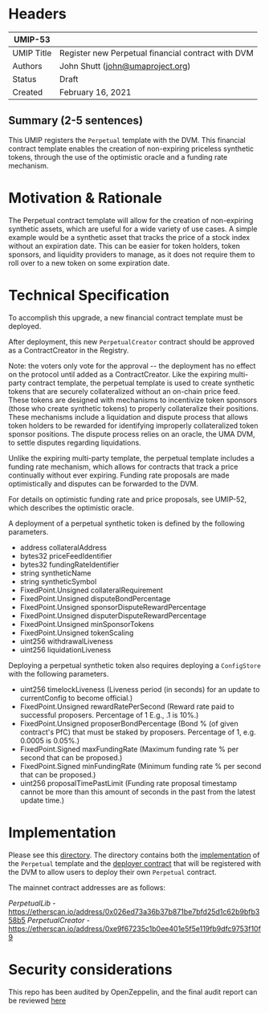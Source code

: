 # Headers
| UMIP-53     |                                                                                                                                          |
|------------|------------------------------------------------------------------------------------------------------------------------------------------|
| UMIP Title | Register new Perpetual financial contract with DVM                                                                                                 |
| Authors    | John Shutt (john@umaproject.org) |
| Status     | Draft                                                                                                                                    |
| Created    | February 16, 2021                                                                                                                           |


## Summary (2-5 sentences)

This UMIP registers the `Perpetual` template with the DVM. This financial contract template enables the creation of non-expiring priceless synthetic tokens, through the use of the optimistic oracle and a funding rate mechanism.

# Motivation & Rationale

The Perpetual contract template will allow for the creation of non-expiring synthetic assets, which are useful for a wide variety of use cases. A simple example would be a synthetic asset that tracks the price of a stock index without an expiration date. This can be easier for token holders, token sponsors, and liquidity providers to manage, as it does not require them to roll over to a new token on some expiration date.

# Technical Specification
To accomplish this upgrade, a new financial contract template must be deployed.


After deployment, this new `PerpetualCreator` contract should be approved as a ContractCreator in the Registry. 

Note: the voters only vote for the approval -- the deployment has no effect on the protocol until added as a ContractCreator.
Like the expiring multi-party contract template, the perpetual template is used to create synthetic tokens that are securely collateralized without an on-chain price feed. These tokens are designed with mechanisms to incentivize token sponsors (those who create synthetic tokens) to properly collateralize their positions. These mechanisms include a liquidation and dispute process that allows token holders to be rewarded for identifying improperly collateralized token sponsor positions. The dispute process relies on an oracle, the UMA DVM, to settle disputes regarding liquidations.

Unlike the expiring multi-party template, the perpetual template includes a funding rate mechanism, which allows for contracts that track a price continually without ever expiring. Funding rate proposals are made optimistically and disputes can be forwarded to the DVM.

For details on optimistic funding rate and price proposals, see UMIP-52, which describes the optimistic oracle.

A deployment of a perpetual synthetic token is defined by the following parameters.

- address collateralAddress
- bytes32 priceFeedIdentifier
- bytes32 fundingRateIdentifier
- string syntheticName
- string syntheticSymbol
- FixedPoint.Unsigned collateralRequirement
- FixedPoint.Unsigned disputeBondPercentage
- FixedPoint.Unsigned sponsorDisputeRewardPercentage
- FixedPoint.Unsigned disputerDisputeRewardPercentage
- FixedPoint.Unsigned minSponsorTokens
- FixedPoint.Unsigned tokenScaling
- uint256 withdrawalLiveness
- uint256 liquidationLiveness

Deploying a perpetual synthetic token also requires deploying a `ConfigStore` with the following parameters.

- uint256 timelockLiveness (Liveness period (in seconds) for an update to currentConfig to become official.)
- FixedPoint.Unsigned rewardRatePerSecond (Reward rate paid to successful proposers. Percentage of 1 E.g., .1 is 10%.)
- FixedPoint.Unsigned proposerBondPercentage (Bond % (of given contract's PfC) that must be staked by proposers. Percentage of 1, e.g. 0.0005 is 0.05%.)
- FixedPoint.Signed maxFundingRate (Maximum funding rate % per second that can be proposed.)
- FixedPoint.Signed minFundingRate (Minimum funding rate % per second that can be proposed.)
- uint256 proposalTimePastLimit (Funding rate proposal timestamp cannot be more than this amount of seconds in the past from the latest update time.)

# Implementation

Please see this [directory](https://github.com/UMAprotocol/protocol/tree/master/core/contracts/financial-templates/perpetual-multi-party/).
The directory contains both the [implementation](https://github.com/UMAprotocol/protocol/blob/master/packages/core/contracts/financial-templates/perpetual-multi-party/Perpetual.sol) of the `Perpetual` template and the [deployer contract](https://github.com/UMAprotocol/protocol/blob/master/packages/core/contracts/financial-templates/perpetual-multi-party/PerpetualCreator.sol) that will be registered with the DVM to allow users to deploy their own `Perpetual` contract.

The mainnet contract addresses are as follows:

*PerpetualLib* - https://etherscan.io/address/0x026ed73a36b37b871be7bfd25d1c62b9bfb358b5
*PerpetualCreator* - https://etherscan.io/address/0xe9f67235c1b0ee401e5f5e119fb9dfc9753f10f9

# Security considerations

This repo has been audited by OpenZeppelin, and the final audit report can be reviewed [here](https://blog.openzeppelin.com/uma-audit-phase-4/)
